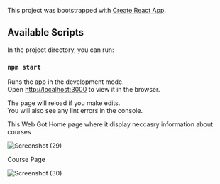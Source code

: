 This project was bootstrapped with [Create React App](https://github.com/facebook/create-react-app).

## Available Scripts

In the project directory, you can run:

### `npm start`

Runs the app in the development mode.<br />
Open [http://localhost:3000](http://localhost:3000) to view it in the browser.

The page will reload if you make edits.<br />
You will also see any lint errors in the console.

This Web Got Home page where it display neccasry information about courses

![Screenshot (29)](https://github.com/Gaurrav17/ReactJS_Online_Education_Website/assets/121348658/16ffdf2b-67dd-443f-b8c0-dfbf952ac1cb) 

Course Page

![Screenshot (30)](https://github.com/Gaurrav17/ReactJS_Online_Education_Website/assets/121348658/e3e8c283-9b90-4de3-87bb-8eb8173f6b78)





